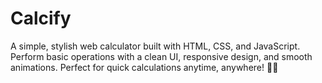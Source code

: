 # Calcify
A simple, stylish web calculator built with HTML, CSS, and JavaScript. Perform basic operations with a clean UI, responsive design, and smooth animations. Perfect for quick calculations anytime, anywhere! 🧮✨
